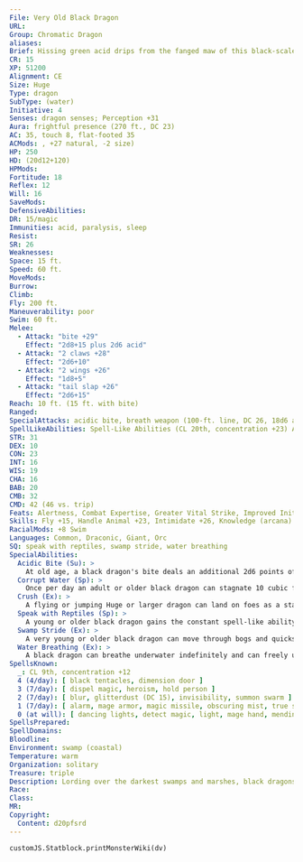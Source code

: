```yaml
---
File: Very Old Black Dragon
URL: 
Group: Chromatic Dragon
aliases: 
Brief: Hissing green acid drips from the fanged maw of this black-scaled, horned dragon.
CR: 15
XP: 51200
Alignment: CE
Size: Huge
Type: dragon
SubType: (water)
Initiative: 4
Senses: dragon senses; Perception +31
Aura: frightful presence (270 ft., DC 23)
AC: 35, touch 8, flat-footed 35
ACMods: , +27 natural, -2 size)
HP: 250
HD: (20d12+120)
HPMods: 
Fortitude: 18
Reflex: 12
Will: 16
SaveMods: 
DefensiveAbilities: 
DR: 15/magic
Immunities: acid, paralysis, sleep
Resist: 
SR: 26
Weaknesses: 
Space: 15 ft.
Speed: 60 ft.
MoveMods: 
Burrow: 
Climb: 
Fly: 200 ft.
Maneuverability: poor
Swim: 60 ft.
Melee: 
  - Attack: "bite +29"
    Effect: "2d8+15 plus 2d6 acid"
  - Attack: "2 claws +28"
    Effect: "2d6+10"
  - Attack: "2 wings +26"
    Effect: "1d8+5"
  - Attack: "tail slap +26"
    Effect: "2d6+15"
Reach: 10 ft. (15 ft. with bite)
Ranged: 
SpecialAttacks: acidic bite, breath weapon (100-ft. line, DC 26, 18d6 acid), corrupt water, crush (DC 26, 2d8+15)
SpellLikeAbilities: Spell-Like Abilities (CL 20th, concentration +23) At will--darkness (90-ft. radius), plant growth
STR: 31
DEX: 10
CON: 23
INT: 16
WIS: 19
CHA: 16
BAB: 20
CMB: 32
CMD: 42 (46 vs. trip)
Feats: Alertness, Combat Expertise, Greater Vital Strike, Improved Initiative, Improved Vital Strike, Multiattack, Power Attack, Skill Focus (Stealth), Vital Strike, Weapon Focus (bite)
Skills: Fly +15, Handle Animal +23, Intimidate +26, Knowledge (arcana) +26, Knowledge (history) +26, Perception +31, Spellcraft +26, Stealth +21, Swim +41
RacialMods: +8 Swim
Languages: Common, Draconic, Giant, Orc
SQ: speak with reptiles, swamp stride, water breathing
SpecialAbilities:
  Acidic Bite (Su): >
    At old age, a black dragon's bite deals an additional 2d6 points of acid damage. An ancient dragon's damage increases to 4d6, and a great wrym's to 6d6.
  Corrupt Water (Sp): >
    Once per day an adult or older black dragon can stagnate 10 cubic feet of still water, making it foul and unable to support water-breathing life. The ability spoils liquids containing water. Liquid-based magic items (such as potions) and items in a creature's possession must succeed on a Will save (DC equal to the dragon's frightful presence) or become ruined. This ability is the equivalent of a 1st-level spell. Its range is equal to that of the dragon's frightful presence.
  Crush (Ex): >
    A flying or jumping Huge or larger dragon can land on foes as a standard action, using its whole body to crush them. Crush attacks are effective only against opponents three or more size categories smaller than the dragon. A crush attack affects as many creatures as fit in the dragon's space. Creatures in the affected area must succeed on a Reflex save (DC equal to that of the dragon's breath weapon) or be pinned, automatically taking bludgeoning damage during the next round unless the dragon moves off them. If the dragon chooses to maintain the pin, it must succeed at a combat maneuver check as normal. Pinned foes take damage from the crush each round if they don't escape. A crush attack deals the indicated damage plus 1-1/2 times the dragon's Strength bonus.
  Speak with Reptiles (Sp): >
    A young or older black dragon gains the constant spell-like ability to speak with reptiles. This functions as speak with animals, but only with reptilian animals.
  Swamp Stride (Ex): >
    A very young or older black dragon can move through bogs and quicksand without penalty at its normal speed.
  Water Breathing (Ex): >
    A black dragon can breathe underwater indefinitely and can freely use its breath weapon, spells, and other abilities while submerged.
SpellsKnown:
  _: CL 9th, concentration +12
  4 (4/day): [ black tentacles, dimension door ]
  3 (7/day): [ dispel magic, heroism, hold person ]
  2 (7/day): [ blur, glitterdust (DC 15), invisibility, summon swarm ]
  1 (7/day): [ alarm, mage armor, magic missile, obscuring mist, true strike ]
  0 (at will): [ dancing lights, detect magic, light, mage hand, mending, message, prestidigitation, read magic ]
SpellsPrepared: 
SpellDomains: 
Bloodline: 
Environment: swamp (coastal)
Temperature: warm
Organization: solitary
Treasure: triple
Description: Lording over the darkest swamps and marshes, black dragons are the undisputed masters of their domain, ruling through cruelty and intimidation. Those who dwell within a black dragon's reach live in fear. Black dragons tend to make their lairs in remote parts of the swamp, preferably in caves at the bottom of dark and fetid pools. Inside, they pile up their filthy treasure and sleep amid the roots and muck. Black dragons prefer their food a bit rotten and will often allow a meal to sit in a pool for days before consuming it. Black dragons prefer treasures that do not rot or decay, making their hoard, full of coins, gemstones, jewelry, and other objects made from stone or metal.
Race: 
Class: 
MR: 
Copyright:
  Content: d20pfsrd
---
```

```dataviewjs
customJS.Statblock.printMonsterWiki(dv)
```
